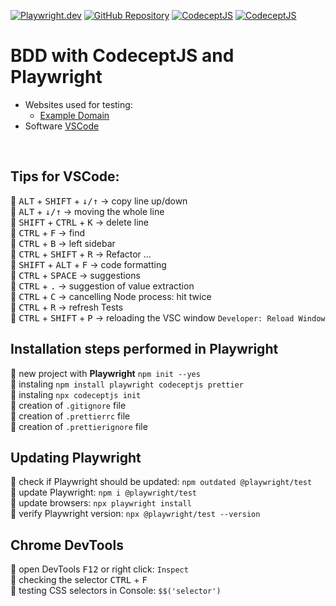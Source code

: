 [![Playwright.dev](https://img.shields.io/badge/Documentation-Playwright-45ba4b.svg?logo=playwright)](https://playwright.dev/docs/intro)
[![GitHub Repository](https://img.shields.io/badge/GitHub-CodeceptJS-45ba4b.svg?logo=github)](https://stackoverflow.com/questions/tagged/playwright)
[![CodeceptJS](https://img.shields.io/badge/Discourse-CodeceptJS-ffd700.svg)](https://codecept.io/)
[![CodeceptJS](https://img.shields.io/badge/Testing%20framework-CodeceptJS-ffd700.svg)](https://codecept.io/)
<br>

# BDD with CodeceptJS and Playwright

- Websites used for testing:
  - [Example Domain](https://www.example.com/)
- Software [VSCode](https://code.visualstudio.com/)

<br>

## Tips for VSCode:

:small_orange_diamond: <kbd>ALT</kbd> + <kbd>SHIFT</kbd> + <kbd>↓/↑</kbd> -> copy line up/down  
:small_orange_diamond: <kbd>ALT</kbd> + <kbd>↓/↑</kbd> -> moving the whole line  
:small_orange_diamond: <kbd>SHIFT</kbd> + <kbd>CTRL</kbd> + <kbd>K</kbd> -> delete line  
:small_orange_diamond: <kbd>CTRL</kbd> + <kbd>F</kbd> -> find  
:small_orange_diamond: <kbd>CTRL</kbd> + <kbd>B</kbd> -> left sidebar  
:small_orange_diamond: <kbd>CTRL</kbd> + <kbd>SHIFT</kbd> + <kbd>R</kbd> -> Refactor ...  
:small_orange_diamond: <kbd>SHIFT</kbd> + <kbd>ALT</kbd> + <kbd>F</kbd> -> code formatting  
:small_orange_diamond: <kbd>CTRL</kbd> + <kbd>SPACE</kbd> -> suggestions  
:small_orange_diamond: <kbd>CTRL</kbd> + <kbd>.</kbd> -> suggestion of value extraction  
:small_orange_diamond: <kbd>CTRL</kbd> + <kbd>C</kbd> -> cancelling Node process: hit twice  
:small_orange_diamond: <kbd>CTRL</kbd> + <kbd>R</kbd> -> refresh Tests  
:small_orange_diamond: <kbd>CTRL</kbd> + <kbd>SHIFT</kbd> + <kbd>P</kbd> -> reloading the VSC window `Developer: Reload Window`

## Installation steps performed in Playwright

:small_orange_diamond: new project with **Playwright** `npm init --yes`  
:small_orange_diamond: instaling `npm install playwright codeceptjs prettier`  
:small_orange_diamond: instaling `npx codeceptjs init`    
:small_orange_diamond: creation of `.gitignore` file  
:small_orange_diamond: creation of `.prettierrc` file   
:small_orange_diamond: creation of `.prettierignore` file   

## Updating Playwright

:small_orange_diamond: check if Playwright should be updated: `npm outdated @playwright/test`  
:small_orange_diamond: update Playwright: `npm i @playwright/test`  
:small_orange_diamond: update browsers: `npx playwright install`  
:small_orange_diamond: verify Playwright version: `npx @playwright/test --version`

## Chrome DevTools

:small_orange_diamond: open DevTools <kbd>F12</kbd> or right click: `Inspect`  
:small_orange_diamond: checking the selector <kbd>CTRL</kbd> + <kbd>F</kbd>  
:small_orange_diamond: testing CSS selectors in Console: `$$('selector')`

